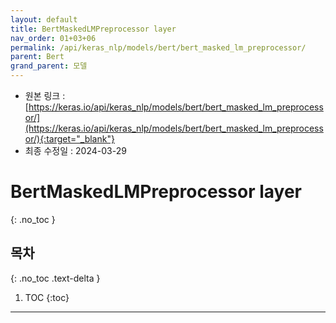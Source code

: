 ```yaml
---
layout: default
title: BertMaskedLMPreprocessor layer
nav_order: 01+03+06
permalink: /api/keras_nlp/models/bert/bert_masked_lm_preprocessor/
parent: Bert
grand_parent: 모델
---
```


* 원본 링크 : [https://keras.io/api/keras_nlp/models/bert/bert_masked_lm_preprocessor/](https://keras.io/api/keras_nlp/models/bert/bert_masked_lm_preprocessor/){:target="_blank"}
* 최종 수정일 : 2024-03-29

# BertMaskedLMPreprocessor layer
{: .no_toc }

## 목차
{: .no_toc .text-delta }

1. TOC
{:toc}

---
